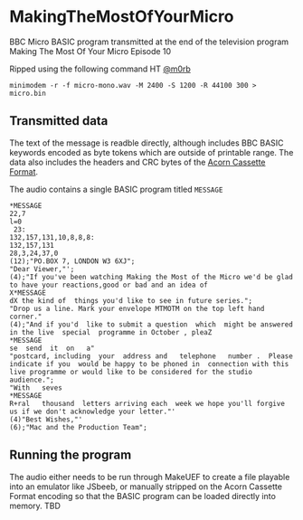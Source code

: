 # MakingTheMostOfYourMicro
BBC Micro BASIC program transmitted at the end of the television program Making The Most Of Your Micro Episode 10

Ripped using the following command HT [@m0rb](https://twitter.com/m0rb/status/1289774206712872960?s=20)
~~~
minimodem -r -f micro-mono.wav -M 2400 -S 1200 -R 44100 300 > micro.bin
~~~


## Transmitted data

The text of the message is readble directly, although includes BBC BASIC keywords encoded as byte tokens which are outside of printable range. The data also includes the headers and CRC bytes of the [Acorn Cassette Format](http://beebwiki.mdfs.net/Acorn_cassette_format).

The audio contains a single BASIC program titled `MESSAGE`


~~~
*MESSAGE
22,7
l=0 
 23:
132,157,131,10,8,8,8:
132,157,131
28,3,24,37,0
(12);"PO.BOX 7, LONDON W3 6XJ";
"Dear Viewer,"';
(4);"If you've been watching Making the Most of the Micro we'd be glad to have your reactions,good or bad and an idea of
X*MESSAGE
dX the kind of  things you'd like to see in future series.";
"Drop us a line. Mark your envelope MTMOTM on the top left hand corner."
(4);"And if you'd  like to submit a question  which  might be answered in the live  special  programme in October , pleaZ
*MESSAGE
se  send  it  on   a"
"postcard, including  your  address and   telephone   number .  Please indicate if you  would be happy to be phoned in  connection with this live programme or would like to be considered for the studio audience.";
"With   seves
*MESSAGE
R+ral   thousand  letters arriving each  week we hope you'll forgive us if we don't acknowledge your letter."'
(4)"Best Wishes,"'
(6);"Mac and the Production Team";
~~~

## Running the program

The audio either needs to be run through MakeUEF to create a file playable into an emulator like JSbeeb, or manually stripped on the Acorn Cassette Format encoding so that the BASIC program can be loaded directly into memory. TBD


